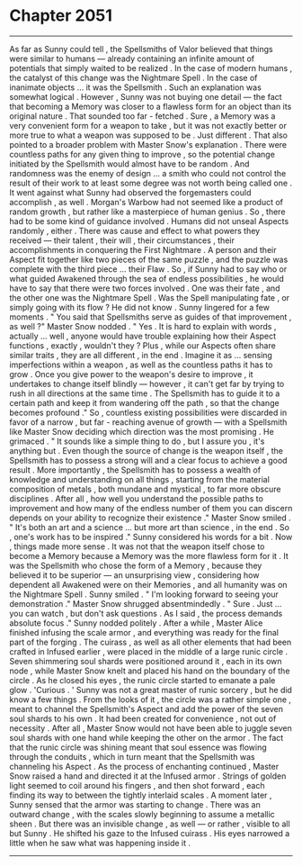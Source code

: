 
# Chapter 2051


---

As far as Sunny could tell , the Spellsmiths of Valor believed that things were similar to humans — already containing an infinite amount of potentials that simply waited to be realized .
In the case of modern humans , the catalyst of this change was the Nightmare Spell .
In the case of inanimate objects … it was the Spellsmith .
Such an explanation was somewhat logical . However , Sunny was not buying one detail — the fact that becoming a Memory was closer to a flawless form for an object than its original nature .
That sounded too far - fetched . Sure , a Memory was a very convenient form for a weapon to take , but it was not exactly better or more true to what a weapon was supposed to be . Just different .
That also pointed to a broader problem with Master Snow's explanation . There were countless paths for any given thing to improve , so the potential change initiated by the Spellsmith would almost have to be random . And randomness was the enemy of design … a smith who could not control the result of their work to at least some degree was not worth being called one .
It went against what Sunny had observed the forgemasters could accomplish , as well . Morgan's Warbow had not seemed like a product of random growth , but rather like a masterpiece of human genius .
So , there had to be some kind of guidance involved .
Humans did not unseal Aspects randomly , either . There was cause and effect to what powers they received — their talent , their will , their circumstances , their accomplishments in conquering the First Nightmare . A person and their Aspect fit together like two pieces of the same puzzle , and the puzzle was complete with the third piece … their Flaw .
So , if Sunny had to say who or what guided Awakened through the sea of endless possibilities , he would have to say that there were two forces involved . One was their fate , and the other one was the Nightmare Spell .
Was the Spell manipulating fate , or simply going with its flow ? He did not know .
Sunny lingered for a few moments .
" You said that Spellsmiths serve as guides of that improvement , as well ?"
Master Snow nodded .
" Yes . It is hard to explain with words , actually … well , anyone would have trouble explaining how their Aspect functions , exactly , wouldn't they ? Plus , while our Aspects often share similar traits , they are all different , in the end . Imagine it as … sensing imperfections within a weapon , as well as the countless paths it has to grow . Once you give power to the weapon's desire to improve , it undertakes to change itself blindly — however , it can't get far by trying to rush in all directions at the same time . The Spellsmith has to guide it to a certain path and keep it from wandering off the path , so that the change becomes profound ."
So , countless existing possibilities were discarded in favor of a narrow , but far - reaching avenue of growth — with a Spellsmith like Master Snow deciding which direction was the most promising .
He grimaced .
" It sounds like a simple thing to do , but I assure you , it's anything but . Even though the source of change is the weapon itself , the Spellsmith has to possess a strong will and a clear focus to achieve a good result . More importantly , the Spellsmith has to possess a wealth of knowledge and understanding on all things , starting from the material composition of metals , both mundane and mystical , to far more obscure disciplines . After all , how well you understand the possible paths to improvement and how many of the endless number of them you can discern depends on your ability to recognize their existence ."
Master Snow smiled .
" It's both an art and a science … but more art than science , in the end . So , one's work has to be inspired ."
Sunny considered his words for a bit .
Now , things made more sense .
It was not that the weapon itself chose to become a Memory because a Memory was the more flawless form for it . It was the Spellsmith who chose the form of a Memory , because they believed it to be superior — an unsurprising view , considering how dependent all Awakened were on their Memories , and all humanity was on the Nightmare Spell .
Sunny smiled .
" I'm looking forward to seeing your demonstration ."
Master Snow shrugged absentmindedly .
" Sure . Just … you can watch , but don't ask questions . As I said , the process demands absolute focus ."
Sunny nodded politely .
After a while , Master Alice finished infusing the scale armor , and everything was ready for the final part of the forging .
The cuirass , as well as all other elements that had been crafted in Infused earlier , were placed in the middle of a large runic circle . Seven shimmering soul shards were positioned around it , each in its own node , while Master Snow knelt and placed his hand on the boundary of the circle .
As he closed his eyes , the runic circle started to emanate a pale glow .
'Curious . '
Sunny was not a great master of runic sorcery , but he did know a few things . From the looks of it , the circle was a rather simple one , meant to channel the Spellsmith's Aspect and add the power of the seven soul shards to his own . It had been created for convenience , not out of necessity .
After all , Master Snow would not have been able to juggle seven soul shards with one hand while keeping the other on the armor .
The fact that the runic circle was shining meant that soul essence was flowing through the conduits , which in turn meant that the Spellsmith was channeling his Aspect .
As the process of enchanting continued , Master Snow raised a hand and directed it at the Infused armor . Strings of golden light seemed to coil around his fingers , and then shot forward , each finding its way to between the tightly interlaid scales .
A moment later , Sunny sensed that the armor was starting to change .
There was an outward change , with the scales slowly beginning to assume a metallic sheen . But there was an invisible change , as well — or rather , visible to all but Sunny .
He shifted his gaze to the Infused cuirass .
His eyes narrowed a little when he saw what was happening inside it .

---

